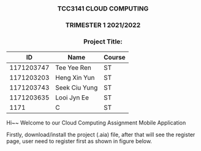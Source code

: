 <div align="center">

### TCC3141 CLOUD COMPUTING ###
### TRIMESTER 1 2021/2022 ###
### Project Title: ###


    
| ID  | Name | Course |
| ------------- | ------------- | ------------- |
| 1171203747  | Tee Yee Ren  | ST  |
| 1171203203  | Heng Xin Yun  | ST  |
| 1171203743  | Seek Ciu Yung  | ST  |
| 1171203635  | Looi Jyn Ee  | ST  |
| 1171  | C  | ST  |
</div>

<div style="page-break-after: always;"></div>

<p> Hi~~ Welcome to our Cloud Computing Assignment Mobile Application </p>

<p> Firstly, download/install the project (.aia) file, after that will see the register page, user need to register first as shown in figure below. </p>
